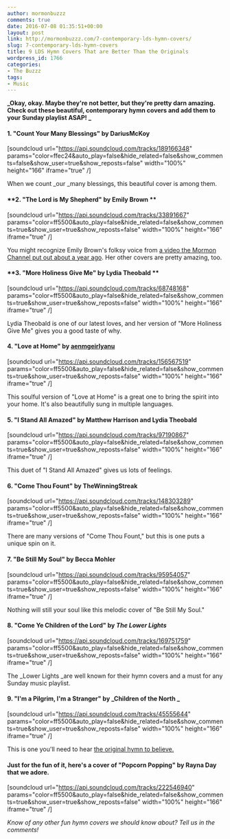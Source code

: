```yaml
---
author: mormonbuzzz
comments: true
date: 2016-07-08 01:35:51+00:00
layout: post
link: http://mormonbuzzz.com/7-contemporary-lds-hymn-covers/
slug: 7-contemporary-lds-hymn-covers
title: 9 LDS Hymn Covers That are Better Than the Originals
wordpress_id: 1766
categories:
- The Buzzz
tags:
- Music
---
```


**_Okay, okay. Maybe they're not better, but they're pretty darn amazing. Check out these beautiful, contemporary hymn covers and add them to your Sunday playlist ASAP! _**


#### **1. "Count Your Many Blessings" by DariusMcKoy**


[soundcloud url="https://api.soundcloud.com/tracks/189166348" params="color=ffec24&auto_play=false&hide_related=false&show_comments=false&show_user=true&show_reposts=false" width="100%" height="166" iframe="true" /]

When we count _our _many blessings, this beautiful cover is among them.


#### **2. "The Lord is My Shepherd" by Emily Brown **


[soundcloud url="https://api.soundcloud.com/tracks/33891667" params="color=ff5500&auto_play=false&hide_related=false&show_comments=true&show_user=true&show_reposts=false" width="100%" height="166" iframe="true" /]

You might recognize Emily Brown's folksy voice from [a video the Mormon Channel put out about a year ago](https://www.mormonchannel.org/watch/series/music-videos/im-trying-to-be-like-jesus-emily-brown). Her other covers are pretty amazing, too.


#### **3. "More Holiness Give Me" by Lydia Theobald **


[soundcloud url="https://api.soundcloud.com/tracks/68748168" params="color=ff5500&auto_play=false&hide_related=false&show_comments=true&show_user=true&show_reposts=false" width="100%" height="166" iframe="true" /]

Lydia Theobald is one of our latest loves, and her version of "More Holiness Give Me" gives you a good taste of why.


#### **4. "Love at Home" by [aenmgeirlyanu](https://soundcloud.com/aenmgeirlyanu)**


[soundcloud url="https://api.soundcloud.com/tracks/156567519" params="color=ff5500&auto_play=false&hide_related=false&show_comments=true&show_user=true&show_reposts=false" width="100%" height="166" iframe="true" /]

This soulful version of "Love at Home" is a great one to bring the spirit into your home. It's also beautifully sung in multiple languages.


#### **5. "I Stand All Amazed" by Matthew Harrison and Lydia Theobald**


[soundcloud url="https://api.soundcloud.com/tracks/97190867" params="color=ff5500&auto_play=false&hide_related=false&show_comments=true&show_user=true&show_reposts=false" width="100%" height="166" iframe="true" /]

This duet of "I Stand All Amazed" gives us lots of feelings.


#### **6. "Come Thou Fount" by TheWinningStreak**


[soundcloud url="https://api.soundcloud.com/tracks/148303289" params="color=ff5500&auto_play=false&hide_related=false&show_comments=true&show_user=true&show_reposts=false" width="100%" height="166" iframe="true" /]

There are many versions of "Come Thou Fount," but this is one puts a unique spin on it.


#### **7. "Be Still My Soul" by Becca Mohler**


[soundcloud url="https://api.soundcloud.com/tracks/95954057" params="color=ff5500&auto_play=false&hide_related=false&show_comments=true&show_user=true&show_reposts=false" width="100%" height="166" iframe="true" /]

Nothing will still your soul like this melodic cover of "Be Still My Soul."


#### **8. "Come Ye Children of the Lord" by _The Lower Lights_**


[soundcloud url="https://api.soundcloud.com/tracks/169751759" params="color=ff5500&auto_play=false&hide_related=false&show_comments=true&show_user=true&show_reposts=false" width="100%" height="166" iframe="true" /]

The _Lower Lights _are well known for their hymn covers and a must for any Sunday music playlist.


#### **9. "I'm a Pilgrim, I'm a Stranger" by _Children of the North _**


[soundcloud url="https://api.soundcloud.com/tracks/45555644" params="color=ff5500&auto_play=false&hide_related=false&show_comments=true&show_user=true&show_reposts=false" width="100%" height="166" iframe="true" /]

This is one you'll need to hear [the original hymn to believe.](https://www.lds.org/music/library/hymns/im-a-pilgrim-im-a-stranger?lang=eng)


#### **Just for the fun of it, here's a cover of "Popcorn Popping" by Rayna Day that we adore.**


[soundcloud url="https://api.soundcloud.com/tracks/222546940" params="color=ff5500&auto_play=false&hide_related=false&show_comments=true&show_user=true&show_reposts=false" width="100%" height="166" iframe="true" /]

_Know of any other fun hymn covers we should know about? Tell us in the comments!_
